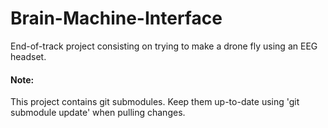 # Brain-Machine-Interface

End-of-track project consisting on trying to make a drone fly using an EEG headset.



#### Note:

This project contains git submodules. Keep them up-to-date using 'git submodule update' when pulling changes.